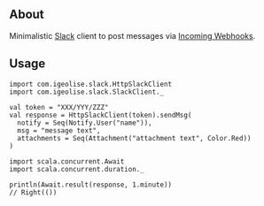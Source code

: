 About
--------------------------------------------------
Minimalistic [Slack](https://slack.com/) client to post messages via [Incoming Webhooks](https://api.slack.com/incoming-webhooks).

Usage
--------------------------------------------------
```
import com.igeolise.slack.HttpSlackClient
import com.igeolise.slack.SlackClient._

val token = "XXX/YYY/ZZZ"
val response = HttpSlackClient(token).sendMsg(
  notify = Seq(Notify.User("name")),
  msg = "message text",
  attachments = Seq(Attachment("attachment text", Color.Red))
)

import scala.concurrent.Await
import scala.concurrent.duration._

println(Await.result(response, 1.minute))
// Right(())
```
